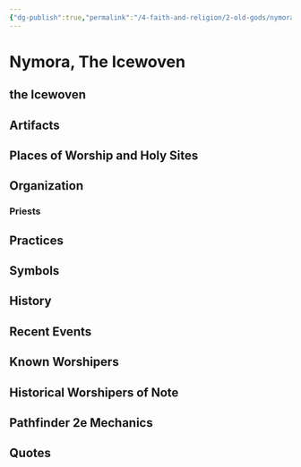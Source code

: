 ```yaml
---
{"dg-publish":true,"permalink":"/4-faith-and-religion/2-old-gods/nymora/"}
---
```


# Nymora, The Icewoven
## the Icewoven
## Artifacts
## Places of Worship and Holy Sites
## Organization
### Priests
## Practices
## Symbols
## History
## Recent Events
## Known Worshipers
## Historical Worshipers of Note
## Pathfinder 2e Mechanics
## Quotes